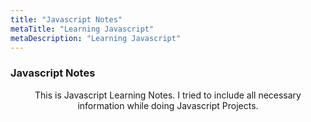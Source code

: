 ```yaml
---
title: "Javascript Notes"
metaTitle: "Learning Javascript"
metaDescription: "Learning Javascript"
---
```



### Javascript Notes


<center>This is Javascript Learning Notes. I tried to include all necessary information while doing Javascript Projects.
</center>
